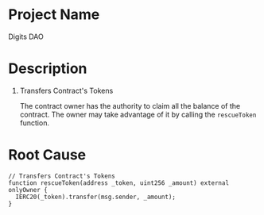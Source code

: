 # Project Name
Digits DAO

# Description
1. Transfers Contract's Tokens
    
    The contract owner has the authority to claim all the balance of the contract. The owner may take advantage of it by calling the `rescueToken` function.

# Root Cause
```solidity
// Transfers Contract's Tokens
function rescueToken(address _token, uint256 _amount) external onlyOwner {
  IERC20(_token).transfer(msg.sender, _amount);
}